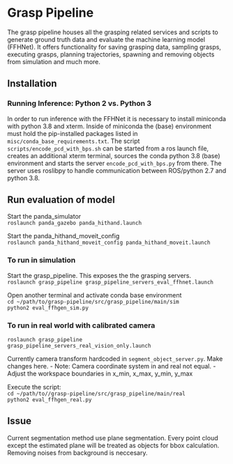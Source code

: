 # Grasp Pipeline

The grasp pipeline houses all the grasping related services and scripts to generate ground truth data and evaluate the machine learning model (FFHNet). It offers functionality for saving grasping data, sampling grasps, executing grasps, planning trajectories, spawning and removing objects from simulation and much more.

## Installation

### Running Inference: Python 2 vs. Python 3

In order to run inference with the FFHNet it is necessary to install miniconda with python 3.8 and xterm. Inside of miniconda
the (base) environment must hold the pip-installed packages listed in `misc/conda_base_requirements.txt`.
The script `scripts/encode_pcd_with_bps.sh` can be started from a ros launch file, creates an additional xterm terminal, sources
the conda python 3.8 (base) environment and starts the server `encode_pcd_with_bps.py` from there. The server uses roslibpy to handle communication between ROS/python 2.7 and python 3.8.

## Run evaluation of model

Start the panda_simulator\
`roslaunch panda_gazebo panda_hithand.launch`

Start the panda_hithand_moveit_config\
`roslaunch panda_hithand_moveit_config panda_hithand_moveit.launch`

### To run in simulation

Start the grasp_pipeline. This exposes the the grasping servers.\
`roslaunch grasp_pipeline grasp_pipeline_servers_eval_ffhnet.launch`

Open another terminal and activate conda base environment\
`cd ~/path/to/grasp-pipeline/src/grasp_pipeline/main/sim`\
`python2 eval_ffhgen_sim.py`

### To run in real world with calibrated camera

`roslaunch grasp_pipeline grasp_pipeline_servers_real_vision_only.launch`

Currently camera transform hardcoded in `segment_object_server.py`. Make changes here.
    - Note: Camera coordinate system in and real not equal.
    - Adjust the workspace boundaries in x_min, x_max, y_min, y_max

Execute the script:\
`cd ~/path/to//grasp-pipeline/src/grasp_pipeline/main/real`\
`python2 eval_ffhgen_real.py`

## Issue

Current segmentation method use plane segmentation. Every point cloud except the estimated plane will be treated as objects for bbox calculation. Removing noises from background is neccesary.
